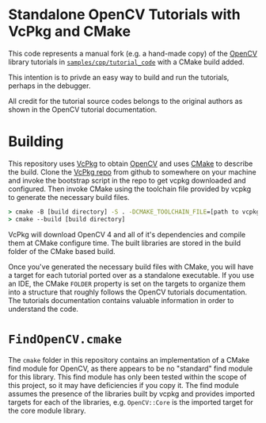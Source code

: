 # Standalone OpenCV Tutorials with VcPkg and CMake

This code represents a manual fork (e.g. a hand-made copy) of the [OpenCV](https://opencv.org)
library tutorials in [`samples/cpp/tutorial_code`](https://github.com/opencv/opencv/tree/master/samples/cpp/tutorial_code)
with a CMake build added.

This intention is to privde an easy way to build and run the tutorials, perhaps in the debugger.

All credit for the tutorial source codes belongs to the original authors as shown in the
OpenCV tutorial documentation.

# Building

This repository uses [VcPkg](https://github.com/microsoft/vcpkg) to obtain
[OpenCV](https://github.com/opencv/opencv) and uses [CMake](http://cmake.org) to describe
the build.  Clone the [VcPkg repo](https://github.com/microsoft/vcpkg)
from github to somewhere on your machine and invoke the bootstrap script in
the repo to get vcpkg downloaded and configured.  Then invoke CMake using
the toolchain file provided by vcpkg to generate the necessary build files.

```cmd
> cmake -B [build directory] -S . -DCMAKE_TOOLCHAIN_FILE=[path to vcpkg]/scripts/buildsystems/vcpkg.cmake
> cmake --build [build directory]
```

VcPkg will download OpenCV 4 and all of it's dependencies and compile them at CMake
configure time.  The built libraries are stored in the build folder of the CMake based
build.

Once you've generated the necessary build files with CMake, you will have a target
for each tutorial ported over as a standalone executable.  If you use an IDE, the
CMake `FOLDER` property is set on the targets to organize them into a structure that
roughly follows the OpenCV tutorials documentation.  The tutorials documentation contains
valuable information in order to understand the code.

# `FindOpenCV.cmake`

The `cmake` folder in this repository contains an implementation of a CMake find module
for OpenCV, as there appears to be no "standard" find module for this library.  This find
module has only been tested within the scope of this project, so it may have deficiencies
if you copy it.  The find module assumes the presence of the libraries built by vcpkg
and provides imported targets for each of the libraries, e.g. `OpenCV::Core` is the imported
target for the core module library.
